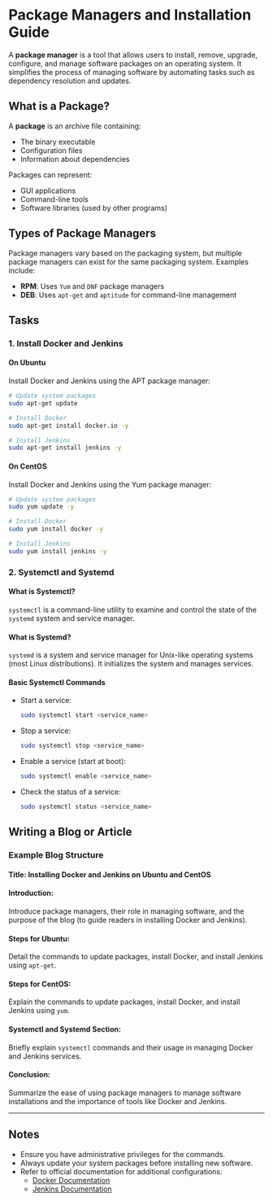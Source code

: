 # Package Managers and Installation Guide

A **package manager** is a tool that allows users to install, remove, upgrade, configure, and manage software packages on an operating system. It simplifies the process of managing software by automating tasks such as dependency resolution and updates.

## What is a Package?
A **package** is an archive file containing:
- The binary executable
- Configuration files
- Information about dependencies

Packages can represent:
- GUI applications
- Command-line tools
- Software libraries (used by other programs)

## Types of Package Managers
Package managers vary based on the packaging system, but multiple package managers can exist for the same packaging system. Examples include:
- **RPM**: Uses `Yum` and `DNF` package managers
- **DEB**: Uses `apt-get` and `aptitude` for command-line management

## Tasks

### 1. Install Docker and Jenkins

#### On Ubuntu
Install Docker and Jenkins using the APT package manager:

```bash
# Update system packages
sudo apt-get update

# Install Docker
sudo apt-get install docker.io -y

# Install Jenkins
sudo apt-get install jenkins -y
```

#### On CentOS
Install Docker and Jenkins using the Yum package manager:

```bash
# Update system packages
sudo yum update -y

# Install Docker
sudo yum install docker -y

# Install Jenkins
sudo yum install jenkins -y
```

### 2. Systemctl and Systemd

#### What is Systemctl?
`systemctl` is a command-line utility to examine and control the state of the `systemd` system and service manager. 

#### What is Systemd?
`systemd` is a system and service manager for Unix-like operating systems (most Linux distributions). It initializes the system and manages services.

#### Basic Systemctl Commands
- Start a service:
  ```bash
  sudo systemctl start <service_name>
  ```
- Stop a service:
  ```bash
  sudo systemctl stop <service_name>
  ```
- Enable a service (start at boot):
  ```bash
  sudo systemctl enable <service_name>
  ```
- Check the status of a service:
  ```bash
  sudo systemctl status <service_name>
  ```

## Writing a Blog or Article
### Example Blog Structure

#### Title: Installing Docker and Jenkins on Ubuntu and CentOS

#### Introduction:
Introduce package managers, their role in managing software, and the purpose of the blog (to guide readers in installing Docker and Jenkins).

#### Steps for Ubuntu:
Detail the commands to update packages, install Docker, and install Jenkins using `apt-get`.

#### Steps for CentOS:
Explain the commands to update packages, install Docker, and install Jenkins using `yum`.

#### Systemctl and Systemd Section:
Briefly explain `systemctl` commands and their usage in managing Docker and Jenkins services.

#### Conclusion:
Summarize the ease of using package managers to manage software installations and the importance of tools like Docker and Jenkins.

---

## Notes
- Ensure you have administrative privileges for the commands.
- Always update your system packages before installing new software.
- Refer to official documentation for additional configurations:
  - [Docker Documentation](https://docs.docker.com/)
  - [Jenkins Documentation](https://www.jenkins.io/doc/)

